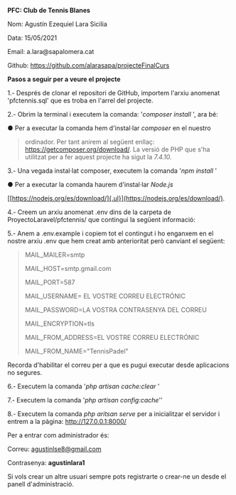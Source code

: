 **PFC: Club de Tennis Blanes**

Nom: Agustín Ezequiel Lara Sicilia

Data: 15/05/2021

Email: a.lara\@sapalomera.cat

Github: https://github.com/alarasapa/projecteFinalCurs

**Pasos a seguir per a veure el projecte**

1.- Després de clonar el repositori de GitHub, importem l'arxiu anomenat
'pfctennis.sql' que es troba en l'arrel del projecte.

2.- Obrim la terminal i executem la comanda: '*composer install* \', ara
bé:

● Per a executar la comanda hem d'instal·lar *composer* en el nuestro

> ordinador. Per tant anirem al següent enllaç:
> https://getcomposer.org/download/.
> La versió de PHP que s'ha utilitzat per a fer aquest projecte ha sigut
> la *7.4.10.*

3.- Una vegada instal·lat composer, executem la comanda \'*npm install*
\'

● Per a executar la comanda haurem d'instal·lar *Node.js*

[[https://nodejs.org/es/download/]{.ul}](https://nodejs.org/es/download/).

4.- Creem un arxiu anomenat .env dins de la carpeta de
ProyectoLaravel/pfctennis/ que contingui la següent informació:

5.- Anem a .env.example i copiem tot el contingut i ho enganxem en el
nostre arxiu .env que hem creat amb anterioritat però canviant el
següent:

> MAIL_MAILER=smtp
>
> MAIL_HOST=smtp.gmail.com
>
> MAIL_PORT=587
>
> MAIL_USERNAME= EL VOSTRE CORREU ELECTRÓNIC
>
> MAIL_PASSWORD=LA VOSTRA CONTRASENYA DEL CORREU
>
> MAIL_ENCRYPTION=tls
>
> MAIL_FROM_ADDRESS=EL VOSTRE CORREU ELECTRÓNIC
>
> MAIL_FROM_NAME=\"TennisPadel\"

Recorda d'habilitar el correu per a que es pugui executar desde
aplicacions no segures.

6.- Executem la comanda \'*php artisan cache:clear* \'

7.- Executem la comanda '*php artisan config:cache*'\'

8.- Executem la comanda *php aritsan serve* per a inicialitzar el
servidor i entrem a la pàgina: http://127.0.0.1:8000/

Per a entrar com administrador és:

Correu: agustinlse8@gmail.com

Contrasenya: **agustinlara1**

Si vols crear un altre usuari sempre pots registrarte o crear-ne un
desde el panell d'administració.
